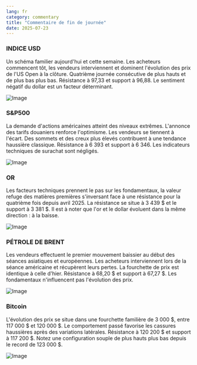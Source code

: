 ```yaml
---
lang: fr
category: commentary
title: "Commentaire de fin de journée"
date: 2025-07-23
---
```


### INDICE USD

Un schéma familier aujourd'hui et cette semaine. Les acheteurs commencent tôt, les vendeurs interviennent et dominent l'évolution des prix de l'US Open à la clôture. Quatrième journée consécutive de plus hauts et de plus bas plus bas. Résistance à 97,33 et support à 96,88. Le sentiment négatif du dollar est un facteur déterminant.

![Image](https://markleighedu.github.io/img/Jul-2025/23-Jul-2025/usdindex.jpg)

### S&P500

La demande d'actions américaines atteint des niveaux extrêmes. L'annonce des tarifs douaniers renforce l'optimisme. Les vendeurs se tiennent à l'écart. Des sommets et des creux plus élevés contribuent à une tendance haussière classique. Résistance à 6 393 et support à 6 346. Les indicateurs techniques de surachat sont négligés.

![Image](https://markleighedu.github.io/img/Jul-2025/23-Jul-2025/sp500.jpg)

### OR

Les facteurs techniques prennent le pas sur les fondamentaux, la valeur refuge des matières premières s'inversant face à une résistance pour la quatrième fois depuis avril 2025. La résistance se situe à 3 439 $ et le support à 3 381 $. Il est à noter que l'or et le dollar évoluent dans la même direction : à la baisse.

![Image](https://markleighedu.github.io/img/Jul-2025/23-Jul-2025/gold.jpg)

### PÉTROLE DE BRENT

Les vendeurs effectuent le premier mouvement baissier au début des séances asiatiques et européennes. Les acheteurs interviennent lors de la séance américaine et récupèrent leurs pertes. La fourchette de prix est identique à celle d'hier. Résistance à 68,20 $ et support à 67,27 $. Les fondamentaux n'influencent pas l'évolution des prix.

![Image](https://markleighedu.github.io/img/Jul-2025/23-Jul-2025/brentoil.jpg)

### Bitcoin

L'évolution des prix se situe dans une fourchette familière de 3 000 $, entre 117 000 $ et 120 000 $. Le comportement passé favorise les cassures haussières après des variations latérales. Résistance à 120 200 $ et support à 117 200 $. Notez une configuration souple de plus hauts plus bas depuis le record de 123 000 $.

![Image](https://markleighedu.github.io/img/Jul-2025/23-Jul-2025/bitcoin.jpg)


